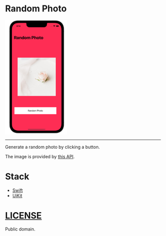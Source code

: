 # Random Photo

<img src="demo.png" alt="iphone13pro" width="200"/>

---

Generate a random photo by clicking a button.

The image is provided by [this API](https://source.unsplash.com/random/600x600).

# Stack

- [Swift](https://www.swift.org)
- [UiKit](https://developer.apple.com/documentation/uikit)

# [LICENSE](./LICENSE)

Public domain.
